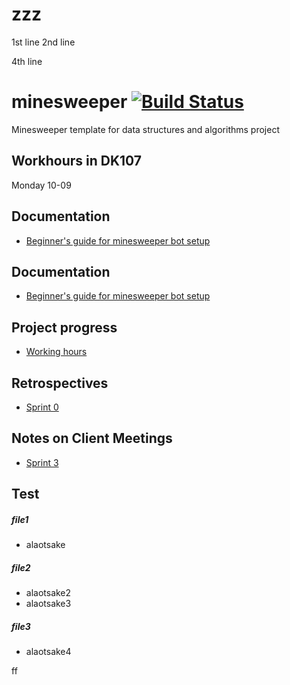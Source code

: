 # zzz

1st line
2nd line

4th line

# minesweeper [![Build Status](https://travis-ci.org/TiraLabra/minesweeper.svg?branch=master)](https://travis-ci.org/TiraLabra/minesweeper) 

Minesweeper template for data structures and algorithms project


## Workhours in DK107

Monday 10-09

## Documentation
- [Beginner's guide for minesweeper bot setup](https://github.com/TiraLabra/minesweeper/blob/master/documentation/Beginners_guide.md)

## Documentation
- [Beginner's guide for minesweeper bot setup](https://github.com/TiraLabra/minesweeper/blob/master/documentation/Beginners_guide.md)

## Project progress
- [Working hours](https://helsinkifi-my.sharepoint.com/:x:/g/personal/jermusto_ad_helsinki_fi/EWKQox0uvixEupOQ90-N2u0BDQv4EVi05rhoQAP-vzImlg?e=zcIxHE)


## Retrospectives
- [Sprint 0](https://helsinkifi-my.sharepoint.com/:w:/g/personal/jermusto_ad_helsinki_fi/EX7DEhSqQa1Cr1Frk_s9DIoByCM3laqIdS27pmF0lMYovg?e=ZuwpOr)


## Notes on Client Meetings

- [Sprint 3](https://helsinkifi-my.sharepoint.com/:w:/r/personal/jermusto_ad_helsinki_fi/_layouts/15/Doc.aspx?sourcedoc=%7BF6416D50-5564-4C23-BFCC-43CD16CF5117%7D&file=client%20meeting%20sprint%203.docx&action=default&mobileredirect=true)

## Test

##### file1
  - alaotsake

##### file2
  - alaotsake2
  - alaotsake3
##### file3
  - alaotsake4

ff